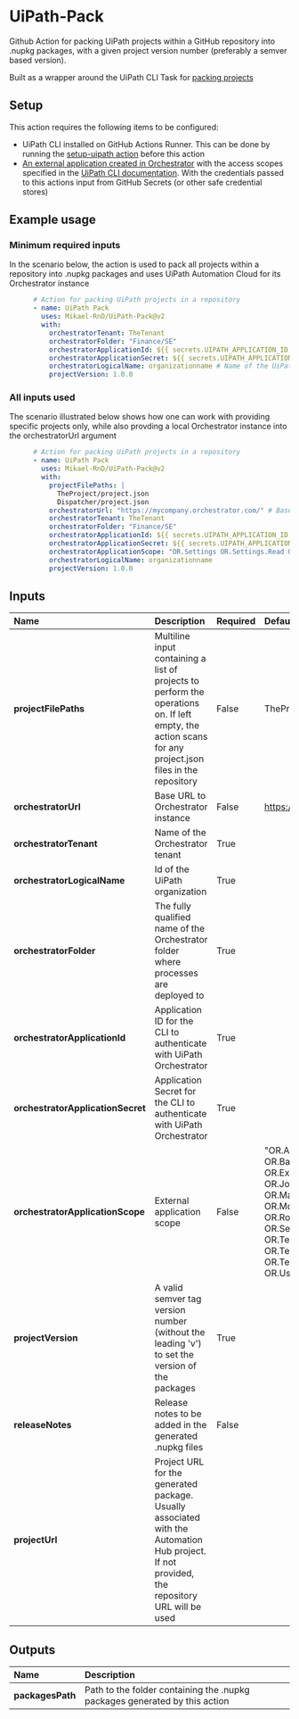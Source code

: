 # UiPath-Pack

Github Action for packing UiPath projects within a GitHub repository into .nupkg packages, with a given project version number (preferably a semver based version).

Built as a wrapper around the UiPath CLI Task for [packing projects](https://docs.uipath.com/cicd-integrations/standalone/2024.10/user-guide/packing-projects-into-a-package)

## Setup

This action requires the following items to be configured:

- UiPath CLI installed on GitHub Actions Runner. This can be done by running the [setup-uipath action](https://github.com/Mikael-RnD/setup-uipath) before this action
- [An external application created in Orchestrator](https://docs.uipath.com/automation-cloud/automation-cloud/latest/admin-guide/managing-external-applications) with the access scopes specified in the [UiPath CLI documentation](https://docs.uipath.com/cicd-integrations/standalone/2024.10/user-guide/executing-uipath-cli-tasks#api-access-application-scopes). With the credentials passed to this actions input from GitHub Secrets (or other safe credential stores)

## Example usage

### Minimum required inputs

In the scenario below, the action is used to pack all projects within a repository into .nupkg packages and uses UiPath Automation Cloud for its Orchestrator instance

```yml
      # Action for packing UiPath projects in a repository
      - name: UiPath Pack
        uses: Mikael-RnD/UiPath-Pack@v2
        with:
          orchestratorTenant: TheTenant 
          orchestratorFolder: "Finance/SE"
          orchestratorApplicationId: ${{ secrets.UIPATH_APPLICATION_ID }} 
          orchestratorApplicationSecret: ${{ secrets.UIPATH_APPLICATION_SECRET }} 
          orchestratorLogicalName: organizationname # Name of the UiPath Organization
          projectVersion: 1.0.0
```

### All inputs used

The scenario illustrated below shows how one can work with providing specific projects only, while also provding a local Orchestrator instance into the orchestratorUrl argument  

```yml
      # Action for packing UiPath projects in a repository
      - name: UiPath Pack
        uses: Mikael-RnD/UiPath-Pack@v2
        with:
          projectFilePaths: | 
            TheProject/project.json
            Dispatcher/project.json
          orchestratorUrl: "https://mycompany.orchestrator.com/" # Base URL to Orchestrator Instance
          orchestratorTenant: TheTenant 
          orchestratorFolder: "Finance/SE" 
          orchestratorApplicationId: ${{ secrets.UIPATH_APPLICATION_ID }} 
          orchestratorApplicationSecret: ${{ secrets.UIPATH_APPLICATION_SECRET }} 
          orchestratorApplicationScope: "OR.Settings OR.Settings.Read OR.Robots OR.Robots.Read OR.Machines OR.Machines.Read OR.Execution OR.Assets OR.Jobs OR.Users OR.Users.Read OR.Monitoring OR.Tasks OR.Folders OR.Folders.Read OR.BackgroundTasks OR.TestSets OR.TestSetExecutions OR.TestSetSchedules OR.TestDataQueues" 
          orchestratorLogicalName: organizationname 
          projectVersion: 1.0.0
```

## Inputs

|Name|Description|Required|Default value|
|:--|:--|:--|:--|
|**projectFilePaths**|Multiline input containing a list of projects to perform the operations on. If left empty, the action scans for any project.json files in the repository|False|TheProject/project.json|
|**orchestratorUrl**|Base URL to Orchestrator instance|False|<https://cloud.uipath.com/>|
|**orchestratorTenant**|Name of the Orchestrator tenant|True||
|**orchestratorLogicalName**|Id of the UiPath organization|True||
|**orchestratorFolder**|The fully qualified name of the Orchestrator folder where processes are deployed to|True||
|**orchestratorApplicationId**|Application ID for the CLI to authenticate with UiPath Orchestrator|True|||
|**orchestratorApplicationSecret**|Application Secret for the CLI to authenticate with UiPath Orchestrator|True|||
|**orchestratorApplicationScope**|External application scope|False|"OR.Assets OR.BackgroundTasks OR.Execution OR.Folders OR.Jobs OR.Machines.Read OR.Monitoring OR.Robots.Read OR.Settings.Read OR.TestSets OR.TestSetExecutions OR.TestSetSchedules OR.Users.Read"|
|**projectVersion**|A valid semver tag version number (without the leading 'v') to set the version of the packages|True||
|**releaseNotes**|Release notes to be added in the generated .nupkg files|False||
|**projectUrl**|Project URL for the generated package. Usually associated with the Automation Hub project. If not provided, the repository URL will be used|||

## Outputs

|Name|Description|
|:--|:--|
|**packagesPath**|Path to the folder containing the .nupkg packages generated by this action|
